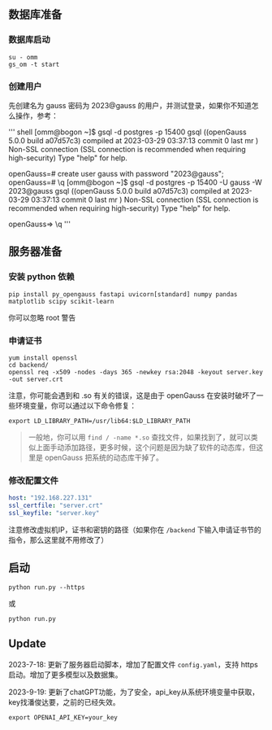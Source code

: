 ## 数据库准备

### 数据库启动

```shell
su - omm
gs_om -t start
```

### 创建用户

先创建名为 gauss 密码为 2023@gauss 的用户，并测试登录，如果你不知道怎么操作，参考：

'''
shell
[omm@bogon ~]$ gsql -d postgres -p 15400
gsql ((openGauss 5.0.0 build a07d57c3) compiled at 2023-03-29 03:37:13 commit 0 last mr  )
Non-SSL connection (SSL connection is recommended when requiring high-security)
Type "help" for help.

openGauss=#     create user gauss with password "2023@gauss";
openGauss=#     \q
[omm@bogon ~]$ gsql -d postgres -p 15400 -U gauss -W 2023@gauss
gsql ((openGauss 5.0.0 build a07d57c3) compiled at 2023-03-29 03:37:13 commit 0 last mr  )
Non-SSL connection (SSL connection is recommended when requiring high-security)
Type "help" for help.

openGauss=>     \q
'''

## 服务器准备

### 安装 python 依赖

```shell
pip install py_opengauss fastapi uvicorn[standard] numpy pandas matplotlib scipy scikit-learn
```

你可以忽略 root 警告

### 申请证书

```shell
yum install openssl
cd backend/
openssl req -x509 -nodes -days 365 -newkey rsa:2048 -keyout server.key -out server.crt
```

注意，你可能会遇到和 .so 有关的错误，这是由于 openGauss 在安装时破坏了一些环境变量，你可以通过以下命令修复：

```shell
export LD_LIBRARY_PATH=/usr/lib64:$LD_LIBRARY_PATH
```

> 一般地，你可以用 `find / -name *.so` 查找文件，如果找到了，就可以类似上面手动添加路径，更多时候，这个问题是因为缺了软件的动态库，但这里是 openGauss 把系统的动态库干掉了。

### 修改配置文件

```yaml
host: "192.168.227.131"
ssl_certfile: "server.crt"
ssl_keyfile: "server.key"
```

注意修改虚拟机IP，证书和密钥的路径（如果你在 `/backend` 下输入申请证书节的指令，那么这里就不用修改了）

## 启动

```shell
python run.py --https
```

或

```shell
python run.py
```

## Update

2023-7-18: 更新了服务器启动脚本，增加了配置文件 `config.yaml`，支持 https 启动。增加了更多模型以及数据集。

2023-9-19: 更新了chatGPT功能，为了安全，api_key从系统环境变量中获取，key找潘俊达要，之前的已经失效。

```shell
export OPENAI_API_KEY=your_key
```
